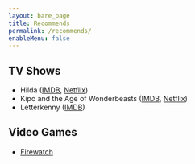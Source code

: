 ```yaml
---
layout: bare_page
title: Recommends
permalink: /recommends/
enableMenu: false
---
```


## TV Shows
* Hilda ([IMDB](https://www.imdb.com/title/tt6385540/), [Netflix](https://www.netflix.com/title/80115346))
* Kipo and the Age of Wonderbeasts ([IMDB](https://www.imdb.com/title/tt4647692/), [Netflix](https://www.netflix.com/title/80221553))
* Letterkenny ([IMDB](https://www.imdb.com/title/tt4647692/))

## Video Games
* [Firewatch](http://www.firewatchgame.com/)
